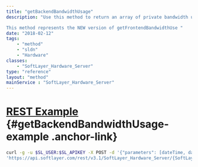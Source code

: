 ```yaml
---
title: "getBackendBandwidthUsage"
description: "Use this method to return an array of private bandwidth utilization records between a given date range. 

This method represents the NEW version of getFrontendBandwidthUse "
date: "2018-02-12"
tags:
    - "method"
    - "sldn"
    - "Hardware"
classes:
    - "SoftLayer_Hardware_Server"
type: "reference"
layout: "method"
mainService : "SoftLayer_Hardware_Server"
---
```


# [REST Example](#getBackendBandwidthUsage-example) <a href="/article/rest/"><i class="fas fa-question"></i></a> {#getBackendBandwidthUsage-example .anchor-link} 
```bash
curl -g -u $SL_USER:$SL_APIKEY -X POST -d '{"parameters": [dateTime, dateTime]}' \
'https://api.softlayer.com/rest/v3.1/SoftLayer_Hardware_Server/{SoftLayer_Hardware_ServerID}/getBackendBandwidthUsage'
```

